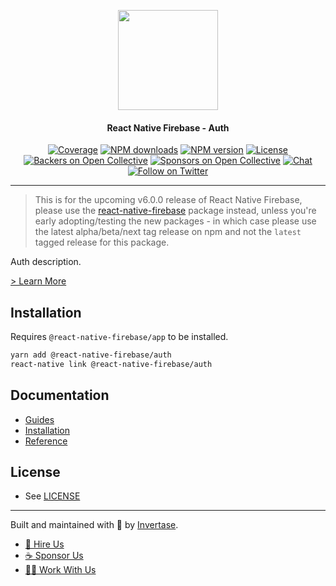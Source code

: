 <p align="center">
  <a href="https://invertase.io/oss/react-native-firebase">
    <img width="160px" src="https://i.imgur.com/JIyBtKW.png"><br/>
  </a>
  <h4 align="center">React Native Firebase - Auth</h2>
</p>

<p align="center">
  <a href="https://api.rnfirebase.io/coverage/auth/detail"><img src="https://api.rnfirebase.io/coverage/auth/badge?style=flat-square" alt="Coverage"></a>
  <a href="https://www.npmjs.com/package/@react-native-firebase/auth"><img src="https://img.shields.io/npm/dm/@react-native-firebase/auth.svg?style=flat-square" alt="NPM downloads"></a>
  <a href="https://www.npmjs.com/package/@react-native-firebase/auth"><img src="https://img.shields.io/npm/v/@react-native-firebase/auth.svg?style=flat-square" alt="NPM version"></a>
  <a href="/LICENSE"><img src="https://img.shields.io/npm/l/react-native-firebase.svg?style=flat-square" alt="License"></a>
  <a href="#backers"><img src="https://opencollective.com/react-native-firebase/backers/badge.svg?style=flat-square" alt="Backers on Open Collective"></a>
  <a href="#sponsors"><img src="https://opencollective.com/react-native-firebase/sponsors/badge.svg?style=flat-square" alt="Sponsors on Open Collective"></a>
  <a href="https://discord.gg/C9aK28N"><img src="https://img.shields.io/discord/295953187817521152.svg?logo=discord&style=flat-square&colorA=7289da&label=discord" alt="Chat"></a>
  <a href="https://twitter.com/rnfirebase"><img src="https://img.shields.io/twitter/follow/rnfirebase.svg?style=social&label=Follow" alt="Follow on Twitter"></a>
</p>

----

> This is for the upcoming v6.0.0 release of React Native Firebase, please use the [react-native-firebase](https://www.npmjs.com/package/react-native-firebase) package instead, unless you're early adopting/testing the new packages - in which case please use the latest alpha/beta/next tag release on npm and not the `latest` tagged release for this package.

Auth description.

[> Learn More](https://firebase.google.com/products/auth/)

## Installation

Requires `@react-native-firebase/app` to be installed.

```bash
yarn add @react-native-firebase/auth
react-native link @react-native-firebase/auth
```

## Documentation

 - [Guides](https://dev.invertase.io/oss/react-native-firebase/guides?tags=auth)
 - [Installation](https://dev.invertase.io/oss/react-native-firebase/v6/auth)
 - [Reference](https://dev.invertase.io/oss/react-native-firebase/v6/auth/reference)

## License

- See [LICENSE](/LICENSE)

----

Built and maintained with 💛 by [Invertase](https://invertase.io). 

- [💼 Hire Us](https://invertase.io/hire-us)
- [☕️ Sponsor Us](https://opencollective.com/react-native-firebase)
- [👩‍💻 Work With Us](https://invertase.io/jobs)
